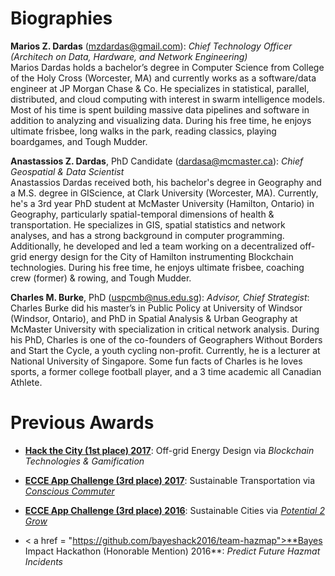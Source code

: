 Biographies
===========

**Marios Z. Dardas** (mzdardas@gmail.com): *Chief Technology Officer (Architech on Data, Hardware, and Network Engineering)*<br>
Marios Dardas holds a bachelor’s degree in Computer Science from College of the Holy Cross (Worcester, MA) and currently works as a software/data engineer at JP Morgan Chase & Co. He specializes in statistical, parallel, distributed, and cloud computing with interest in swarm intelligence models. Most of his time is spent building massive data pipelines and software in addition to analyzing and visualizing data. During his free time, he enjoys ultimate frisbee, long walks in the park, reading classics, playing boardgames, and Tough Mudder.


**Anastassios Z. Dardas**, PhD Candidate (dardasa@mcmaster.ca): *Chief Geospatial & Data Scientist* <br>
Anastassios Dardas received both, his bachelor's degree in Geography and a M.S. degree in GIScience, at Clark University (Worcester, MA). Currently, he's a 3rd year PhD student at McMaster University (Hamilton, Ontario) in Geography, particularly spatial-temporal dimensions of health & transportation. He specializes in GIS, spatial statistics and network analyses, and has a strong background in computer programming. Additionally, he developed and led a team working on a decentralized off-grid energy design for the City of Hamilton instrumenting Blockchain technologies. During his free time, he enjoys ultimate frisbee, coaching crew (former) & rowing, and Tough Mudder. 


**Charles M. Burke**, PhD (uspcmb@nus.edu.sg): *Advisor, Chief Strategist*: <br>
Charles Burke did his master’s in Public Policy at University of Windsor (Windsor, Ontario), and PhD in Spatial Analysis & Urban Geography at McMaster University with specialization in critical network analysis. During his PhD, Charles is one of the co-founders of Geographers Without Borders and Start the Cycle, a youth cycling non-profit. Currently, he is a lecturer at National University of Singapore. Some fun facts of Charles is he loves sports, a former college football player, and a 3 time academic all Canadian Athlete. 



Previous Awards
===============

-   <a href = "https://www.hackthecity.ca/single-post/2017/03/07/How-to-change-a-city">**Hack the City (1st place) 2017**</a>: Off-grid Energy Design via
    *Blockchain Technologies & Gamification*

-   <a href = "https://github.com/EsriCanada-CE/ecce-app-challenge-2017/tree/master/Marauders_mAPP">**ECCE App Challenge (3rd place) 2017**</a>: Sustainable Transportation
    via <a href = "https://mcmaster.maps.arcgis.com/apps/Cascade/index.html?appid=7e1909750a134cfc88366ac5080401fa">*Conscious Commuter*</a>

-   <a href = "https://github.com/EsriCanada-CE/ecce-app-challenge-2016/tree/master/maraudersmApp">**ECCE App Challenge (3rd place) 2016**</a>: Sustainable Cities via
    <a href = "http://ecce.esri.ca/app-challenge/2016/maraudersmApp/Try%20Me!/GetStarted.html">*Potential 2 Grow*</a>

-   < a href = "https://github.com/bayeshack2016/team-hazmap">**Bayes Impact Hackathon (Honorable Mention) 2016**</a>: *Predict Future
    Hazmat Incidents*
